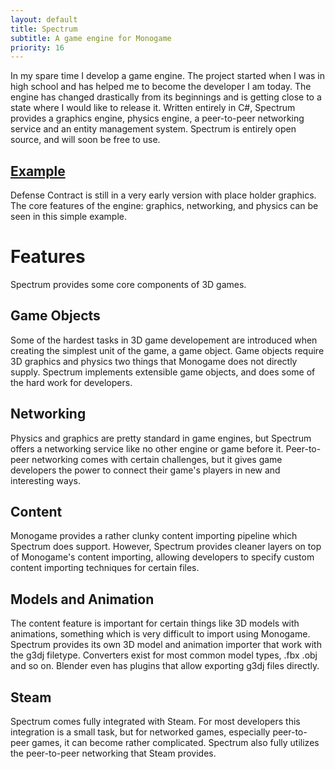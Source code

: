 ```yaml
---
layout: default
title: Spectrum
subtitle: A game engine for Monogame
priority: 16
---
```


In my spare time I develop a game engine. The project started when I was in high school and has helped me
to become the developer I am today. The engine has changed drastically from its beginnings and is getting close
to a state where I would like to release it. Written entirely in C#, Spectrum provides a graphics engine,
physics engine, a peer-to-peer networking service and an entity management system. Spectrum is entirely open source,
and will soon be free to use.

[Example](http://defcon.faffgames.com)
---
Defense Contract is still in a very early version with place holder graphics. The core features of the engine:
graphics, networking, and physics can be seen in this simple example.

Features
=====
Spectrum provides some core components of 3D games.

Game Objects
---
Some of the hardest tasks in 3D game developement are introduced when creating the simplest unit of the game,
a game object. Game objects require 3D graphics and physics two things that Monogame does not directly supply.
Spectrum implements extensible game objects, and does some of the hard work for developers.

Networking
---
Physics and graphics are pretty standard in game engines, but Spectrum offers a networking service like
no other engine or game before it. Peer-to-peer networking comes with certain challenges, but it gives game developers
the power to connect their game's players in new and interesting ways.

Content
---
Monogame provides a rather clunky content importing pipeline which Spectrum does support. However, Spectrum provides
cleaner layers on top of Monogame's content importing, allowing developers to specify custom content importing techniques
for certain files.

Models and Animation
---
The content feature is important for certain things like 3D models with animations, something which is very
difficult to import using Monogame. Spectrum provides its own 3D model and animation importer that work with the g3dj filetype.
Converters exist for most common model types, .fbx .obj and so on. Blender even has plugins that allow exporting g3dj files directly.

Steam
---
Spectrum comes fully integrated with Steam. For most developers this integration is a small task, but for
networked games, especially peer-to-peer games, it can become rather complicated. Spectrum also fully utilizes
the peer-to-peer networking that Steam provides.